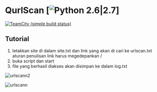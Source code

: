 # QurlScan [![Python 2.6|2.7](https://img.shields.io/badge/python-2.6|2.7-yellow.svg)]
[![TeamCity (simple build status)](https://img.shields.io/badge/Tutorial-Youtube-red.svg)](https://www.youtube.com/watch?v=djXVJvhPc7Q)

## Tutorial
  1. letakkan site di dalam site.txt dan link yang akan di cari ke urlscan.txt
     aturan penulisan link harus megedepankan /
  2. buka script dan start  
  3. file yang berhasil diakses akan disimpan ke dalam log.txt
 
![urlscann2](https://user-images.githubusercontent.com/41333888/45343006-cb613700-b5c9-11e8-8296-e4e87930cbd4.png)

![urlscann](https://user-images.githubusercontent.com/41333888/45343011-d1efae80-b5c9-11e8-8a90-9689520c8ce5.png)
